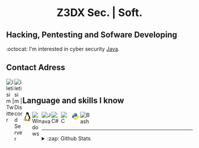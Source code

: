 <h1 align="center">Z3DX Sec. | Soft.</h1>

## Hacking, Pentesting and Sofware Developing
:octocat: I'm interested in cyber security [Java].</br>


## Contact Adress

[<img align="left" alt="iletisim | Twitter" width="22px" src="https://cdn.jsdelivr.net/npm/simple-icons@v3/icons/twitter.svg" />][Twitter]
[<img align="left" alt="iletisim | Discord Server" width="22px" src="https://cdn.jsdelivr.net/npm/simple-icons@v3/icons/discord.svg" />][Discord]
<br />

## Language and skills I know

<img align="left" alt="Linux" width="26px" src="https://raw.githubusercontent.com/github/explore/80688e429a7d4ef2fca1e82350fe8e3517d3494d/topics/linux/linux.png" />
<img align="left" alt="Windows" width="26px" src="https://upload.wikimedia.org/wikipedia/commons/thumb/5/5f/Windows_logo_-_2012.svg/1024px-Windows_logo_-_2012.svg.png" />
<img align="left" alt="Java" width="26px" src="https://pngimg.com/uploads/php/php_PNG7.png" />
<img align="left" alt="C#" width="26px" src="https://upload.wikimedia.org/wikipedia/commons/thumb/6/61/HTML5_logo_and_wordmark.svg/1200px-HTML5_logo_and_wordmark.svg.png" />
<img align="left" alt="C" width="26px" src="https://cdn.iconscout.com/icon/free/png-512/c-programming-569564.png" />
<img align="left" alt="Python" width="26px" src="https://raw.githubusercontent.com/github/explore/80688e429a7d4ef2fca1e82350fe8e3517d3494d/topics/python/python.png" />
<img align="left" alt="Bash" width="26px" src="https://www.vectorlogo.zone/logos/gnu_bash/gnu_bash-icon.svg" />


<br />
<br />

---

</details>

<details>
  <summary>:zap: Github Stats</summary>

  <img align="left" alt="R4zly Github Stats" src="https://github-readme-stats.codestackr.vercel.app/api?username=Z3DX-SOFT&show_icons=true&hide_border=false" />

</details>

[Twitter]: https://twitter.com/R4zlySecurity
[Discord]: https://discord.com/invite/elithatz/
[Java]: https://elithatz.com/

